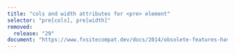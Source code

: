 ```yaml
---
title: "cols and width attributes for <pre> element"
selector: "pre[cols], pre[width]"
removed:
  release: "29"
document: "https://www.fxsitecompat.dev/docs/2014/obsolete-features-have-been-dropped-from-pre/"
---
```

